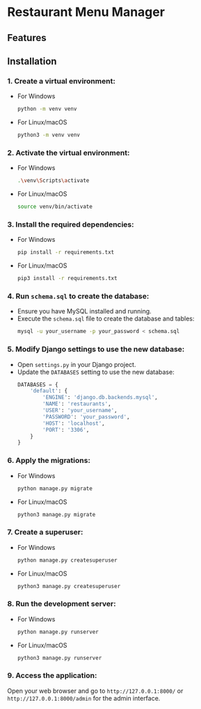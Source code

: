 # Restaurant Menu Manager

## Features

## Installation

### 1. Create a virtual environment:
- For Windows
    ```sh
    python -m venv venv
    ```
- For Linux/macOS
    ```sh
    python3 -m venv venv
    ```

### 2. Activate the virtual environment:
- For Windows
    ```sh
    .\venv\Scripts\activate
    ```
- For Linux/macOS
    ```sh
    source venv/bin/activate
    ```

### 3. Install the required dependencies:
- For Windows
    ```sh
    pip install -r requirements.txt
    ```
- For Linux/macOS
    ```sh
    pip3 install -r requirements.txt
    ```

### 4. Run `schema.sql` to create the database:
- Ensure you have MySQL installed and running.
- Execute the `schema.sql` file to create the database and tables:
    ```sh
    mysql -u your_username -p your_password < schema.sql
    ```

### 5. Modify Django settings to use the new database:
- Open `settings.py` in your Django project.
- Update the `DATABASES` setting to use the new database:
    ```python
    DATABASES = {
        'default': {
            'ENGINE': 'django.db.backends.mysql',
            'NAME': 'restaurants',
            'USER': 'your_username',
            'PASSWORD': 'your_password',
            'HOST': 'localhost',
            'PORT': '3306',
        }
    }
    ```

### 6. Apply the migrations:
- For Windows
    ```sh
    python manage.py migrate
    ```
- For Linux/macOS
    ```sh
    python3 manage.py migrate
    ```

### 7. Create a superuser:
- For Windows
    ```sh
    python manage.py createsuperuser
    ```
- For Linux/macOS
    ```sh
    python3 manage.py createsuperuser
    ```

### 8. Run the development server:
- For Windows
    ```sh
    python manage.py runserver
    ```
- For Linux/macOS
    ```sh
    python3 manage.py runserver
    ```

### 9. Access the application:
Open your web browser and go to `http://127.0.0.1:8000/` or `http://127.0.0.1:8000/admin` for the admin interface.